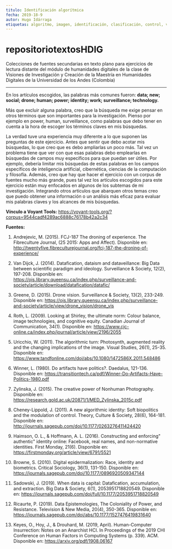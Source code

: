 ```yaml
---
titulo: Identificación algorítmica
fecha: 2019-18-9
autor: Hugo Idárraga
etiquetas: algoritmo, imagen, identificación, clasificación, control, visibilidad
---
```


# repositoriotextosHDIG
Colecciones de fuentes secundarias en texto plano para ejercicios de lectura distante del módulo de humanidades digitales de la clase de Visiones de Investigación y Creación de la Maestría en Humanidades Digitales de la Universidad de los Andes (Colombia) 
<hr />

En los artículos escogidos, las palabras más comunes fueron: **data; new; social; drone; human; power; identity; work; surveillance; technology.**

Más que excluir alguna palabra, creo que la búsqueda me exige pensar en otros términos que son importantes para la investigación. Pienso por ejemplo en power, human, surveillance, como palabras que debo tener en cuenta a la hora de escoger los términos claves en mis búsquedas. 

La verdad tuve una experiencia muy diferente a lo que suponen las preguntas de este ejercicio. Antes que sentir que debo acotar mis búsquedas, lo que creo que es debo ampliarlas un poco más. Tal vez un problema tiene que ver con que esas palabras debo emplearlas en búsquedas de campos muy específicos para que puedan ser útiles. Por ejemplo, debería limitar mis búsquedas de estas palabras en los campos específicos de inteligencia artificial, cibernética, ciencias de la computación y filosofía. Además, creo que hay que hacer el ejercicio con un corpus de fuentes mucho más grande, pues tal vez los artículos escogidos para este ejercicio están muy enfocados en algunos de los subtemas de mi investigación. Integrando otros artículos que abarquen otros temas creo que puedo obtener una información o un análisis más eficaz para evaluar mis palabras claves y los alcances de mis búsquedas.


**Vínculo a Voyant Tools:** https://voyant-tools.org/?corpus=9544cadf4289ac6888c76178b42a2c34

**Fuentes:**

1. Andrejevic, M. (2015). FCJ-187 The droning of experience. The Fibreculture Journal, (25 2015: Apps and Affect). Disponible en: http://twentyfive.fibreculturejournal.org/fcj-187-the-droning-of-experience/

2. Van Dijck, J. (2014). Datafication, dataism and dataveillance: Big Data between scientific paradigm and ideology. Surveillance & Society, 12(2), 197-208. Disponible en: https://ojs.library.queensu.ca/index.php/surveillance-and-society/article/download/datafication/datafic/

3. Greene, D. (2015). Drone vision. Surveillance & Society, 13(2), 233-249. Disponible en: https://ojs.library.queensu.ca/index.php/surveillance-and-society/article/view/drone_vision/drone_vis

4. Roth, L. (2009). Looking at Shirley, the ultimate norm: Colour balance, image technologies, and cognitive equity. Canadian Journal of Communication, 34(1). Disponible en: https://www.cjc-online.ca/index.php/journal/article/view/2196/2055

5. Uricchio, W. (2011). The algorithmic turn: Photosynth, augmented reality and the changing implications of the image. Visual Studies, 26(1), 25-35. Disponible en: https://www.tandfonline.com/doi/abs/10.1080/1472586X.2011.548486

6. Winner, L. (1980). Do artifacts have politics?. Daedalus, 121-136. Disponible en: https://transitiontech.ca/pdf/Winner-Do-Artifacts-Have-Politics-1980.pdf

7. Zylinska, J. (2015). The creative power of Nonhuman Photography. Disponible en: https://research.gold.ac.uk/20871/1/MED_Zylinska_2015c.pdf

8. Cheney-Lippold, J. (2011). A new algorithmic identity: Soft biopolitics and the modulation of control. Theory, Culture & Society, 28(6), 164-181. Disponible en: http://journals.sagepub.com/doi/10.1177/0263276411424420

9. Haimson, O. L., & Hoffmann, A. L. (2016). Constructing and enforcing" authentic" identity online: Facebook, real names, and non-normative identities. First Monday, 21(6). Disponible en: https://firstmonday.org/article/view/6791/5521

10. Browne, S. (2010). Digital epidermalization: Race, identity and biometrics. Critical Sociology, 36(1), 131-150. Disponible en: https://journals.sagepub.com/doi/10.1177/0896920509347144

11. Sadowski, J. (2019). When data is capital: Datafication, accumulation, and extraction. Big Data & Society, 6(1), 2053951718820549. Disponible en: https://journals.sagepub.com/doi/full/10.1177/2053951718820549

12. Ricaurte, P. (2019). Data Epistemologies, The Coloniality of Power, and Resistance. Television & New Media, 20(4), 350-365. Disponible en: https://journals.sagepub.com/doi/abs/10.1177/1527476419831640

13. Keyes, O., Hoy, J., & Drouhard, M. (2019, April). Human-Computer Insurrection: Notes on an Anarchist HCI. In Proceedings of the 2019 CHI Conference on Human Factors in Computing Systems (p. 339). ACM. Disponible en: https://arxiv.org/pdf/1908.06167





